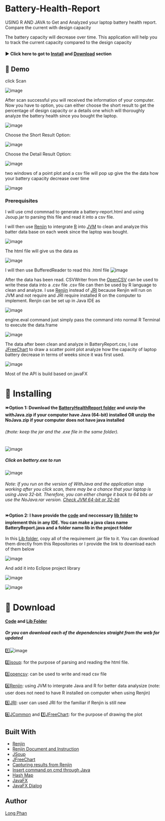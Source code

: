 # Battery-Health-Report
USING R AND JAVA to Get and Analyzed your laptop battery health report. Compare the current with design capacity

The battery capacity will decrease over time. This application will help you to track the current capacity compared to the design capacity

#### :arrow_forward: Click here to got to [Install](#Installing) and [Download](#Download) section

## :notebook: Demo

click Scan


![image](https://user-images.githubusercontent.com/44376091/52910196-02670300-3262-11e9-9962-af9cd8866360.png)


After scan successful you will received the information of your computer. Now you have to option, you can either choose the short result
to get the percentage of design capacity or a details one which will thoroughly analyze the battery health since you bought the laptop.

![image](https://user-images.githubusercontent.com/44376091/52910175-a13f2f80-3261-11e9-87dd-3ef2793c76ea.png)

Choose the Short Result Option:

![image](https://user-images.githubusercontent.com/44376091/52910200-14e13c80-3262-11e9-94e2-2d0d4085091f.png)

Choose the Detail Result Option:

![image](https://user-images.githubusercontent.com/44376091/52910204-2b879380-3262-11e9-8910-1bd53d615fdb.png)

two windows of a point plot and a csv file will pop up give the the data how your battery capacity decrease over time

![image](https://user-images.githubusercontent.com/44376091/52910219-5376f700-3262-11e9-82e5-3b55b2792802.png)



### Prerequisites

I will use cmd commnad to generate a battery-report.html and using Jsoup.jar to parsing this file and read it into a csv file. 

I will then use [Renjin](http://www.renjin.org/about.html) to intergrate [R](https://www.r-project.org/about.html) into [JVM](https://www.geeksforgeeks.org/jvm-works-jvm-architecture/) to clean and analyze this batter data base on each week since the laptop was bought.

![image](https://user-images.githubusercontent.com/44376091/52910233-a05acd80-3262-11e9-930b-1cc06f7f80ea.png)

The html file will give us the data as 

![image](https://user-images.githubusercontent.com/44376091/52910264-16f7cb00-3263-11e9-9dbd-827f9ea8183a.png)

I will then use BufferedReader to read this .html file 
![image](https://user-images.githubusercontent.com/44376091/52910284-4d354a80-3263-11e9-994f-40727c66c95d.png)

After the data has been read. CSVWriter from the [OpenCSV](https://sourceforge.net/projects/opencsv/) can be used to write these data into a .csv file
.csv file can then be used by R language to clean and analyze. 
I use [Renjin](http://www.renjin.org/about.html) instead of [JRI](https://www.rforge.net/JRI/index.html) because Renjin will run on JVM and not require and JRI 
require installed R on the computer to implement. Renjin can be set up in Java IDE as


![image](https://user-images.githubusercontent.com/44376091/52910328-0ac03d80-3264-11e9-8556-9a9399c5e134.png)

engine.eval command just simply pass the command into normal R Terminal to execute the data.frame


![image](https://user-images.githubusercontent.com/44376091/52910353-5a066e00-3264-11e9-82b7-774fd9ce1737.png)

The data after been clean and analyze in BatteryReport.csv, I use [JFreeChart](http://www.jfree.org/jfreechart/) to draw a scatter point plot analyze how the capacity of laptop
battery decrease in terms of weeks since it was first used. 


![image](https://user-images.githubusercontent.com/44376091/52910378-a782db00-3264-11e9-9952-7eac7e00a8b8.png)

Most of the API is build based on javaFX





# :file_folder: Installing
#### :fast_forward:Option 1: Download the [BatteryHealthReport folder](https://github.com/justinphan3110/Battery-Health-Report/tree/master/BatteryHealthReport) and unzip the withJava.zip if your computer have Java (64-bit) installed OR unzip the NoJava.zip if your computer does not have java installed 
###### (:heavy_exclamation_mark:note: keep the jar and the .exe file in the same folder).

![image](https://user-images.githubusercontent.com/44376091/53507163-5a351380-3a85-11e9-8fc9-1ac4db75581e.png)


##### Click on battery.exe to run

![image](https://user-images.githubusercontent.com/44376091/53507369-bf890480-3a85-11e9-8933-4923b5a21d29.png)

###### Note: If you run on the version of WithJava and the application stop working after you click scan, there may be a chance that your laptop is using Java 32-bit. Therefore, you can either change it back to 64 bits or use the NoJava.rar version. [Check JVM 64-bit or 32-bit](https://stackoverflow.com/questions/2062020/how-can-i-tell-if-im-running-in-64-bit-jvm-or-32-bit-jvm-from-within-a-program)



#### :fast_forward:Option 2: I have provide the [code](https://github.com/justinphan3110/Battery-Health-Report/blob/master/BatteryReport.java) and neccessary [lib folder](https://github.com/justinphan3110/Battery-Health-Report/tree/master/lib) to implement this in any IDE. You can make a java class name BatteryReport.java and a folder name lib in the project folder

In this [Lib folder](https://github.com/justinphan3110/Battery-Health-Report/tree/master/lib), copy all of the requirement .jar file to it. You can download them directly from this Repositories or I provide the link to download each of them below

![image](https://user-images.githubusercontent.com/44376091/52917775-5a7f2300-32bd-11e9-8e0c-09a1ebe35275.png)

And add it into Eclipse project library

![image](https://user-images.githubusercontent.com/44376091/52918141-d3807980-32c1-11e9-850f-3a22c52be257.png)

![image](https://user-images.githubusercontent.com/44376091/52918146-ee52ee00-32c1-11e9-9e61-456b435f805a.png)

# :open_file_folder: Download

#### [Code](https://github.com/justinphan3110/Battery-Health-Report/blob/master/BatteryReport.java) and [Lib Folder](https://github.com/justinphan3110/Battery-Health-Report/tree/master/lib)

##### Or you can download each of the dependencies straight from the web for updated

:one:![image](https://user-images.githubusercontent.com/44376091/52910412-0f392600-3265-11e9-8e7b-a26dc0184ba1.png)

:two:[jsoup](https://jsoup.org/download): for the purpose of parsing and reading the html file.

:three:[opencsv](https://sourceforge.net/projects/opencsv/): can be used to write and read csv file 

:four:[Renjin](http://www.renjin.org/downloads.html): using JVM to intergrate Java and R for better data analysize (note: user does not need to have R installed on computer when using Renjin)

:five:[JRI](https://www.rforge.net/JRI/files/): user can used JRI for the familiar if Renjin is still new

:six:[JCommon](https://jar-download.com/artifacts/org.jfree/jcommon) and :seven:[JFreeChart](http://www.jfree.org/jfreechart/download.html):  for the purpose of drawing the plot




 
## Built With
* [Renjin](http://www.renjin.org/)
* [Renjin Document and Instruction](http://docs.renjin.org/en/latest/)
* [JSoup](https://jsoup.org/)
* [JFreeChart](http://www.jfree.org/jfreechart/)
* [Capturing results from Renjin](http://docs.renjin.org/en/latest/library/capture.html)
* [Insert command on cmd through Java](https://www.geeksforgeeks.org/java-program-open-command-prompt-insert-commands/)
* [Hash Map](https://docs.oracle.com/javase/8/docs/api/java/util/HashMap.html)
* [JavaFX](https://docs.oracle.com/javase/8/javafx/get-started-tutorial/jfx-overview.htm)
* [JavaFX Dialog](https://docs.oracle.com/javase/8/javafx/api/javafx/scene/control/Dialog.html)

## Author
  [Long Phan](https://github.com/justinphan3110)


